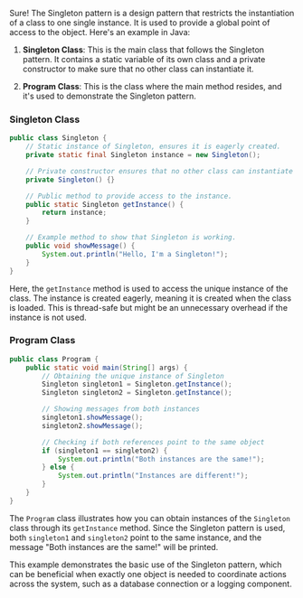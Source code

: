 Sure! The Singleton pattern is a design pattern that restricts the instantiation of a class to one single instance. It is used to provide a global point of access to the object. Here's an example in Java:

1. **Singleton Class**: This is the main class that follows the Singleton pattern. It contains a static variable of its own class and a private constructor to make sure that no other class can instantiate it.

2. **Program Class**: This is the class where the main method resides, and it's used to demonstrate the Singleton pattern.

### Singleton Class

```java
public class Singleton {
    // Static instance of Singleton, ensures it is eagerly created.
    private static final Singleton instance = new Singleton();

    // Private constructor ensures that no other class can instantiate this class.
    private Singleton() {}

    // Public method to provide access to the instance.
    public static Singleton getInstance() {
        return instance;
    }

    // Example method to show that Singleton is working.
    public void showMessage() {
        System.out.println("Hello, I'm a Singleton!");
    }
}
```

Here, the `getInstance` method is used to access the unique instance of the class. The instance is created eagerly, meaning it is created when the class is loaded. This is thread-safe but might be an unnecessary overhead if the instance is not used.

### Program Class

```java
public class Program {
    public static void main(String[] args) {
        // Obtaining the unique instance of Singleton
        Singleton singleton1 = Singleton.getInstance();
        Singleton singleton2 = Singleton.getInstance();

        // Showing messages from both instances
        singleton1.showMessage();
        singleton2.showMessage();

        // Checking if both references point to the same object
        if (singleton1 == singleton2) {
            System.out.println("Both instances are the same!");
        } else {
            System.out.println("Instances are different!");
        }
    }
}
```

The `Program` class illustrates how you can obtain instances of the `Singleton` class through its `getInstance` method. Since the Singleton pattern is used, both `singleton1` and `singleton2` point to the same instance, and the message "Both instances are the same!" will be printed.

This example demonstrates the basic use of the Singleton pattern, which can be beneficial when exactly one object is needed to coordinate actions across the system, such as a database connection or a logging component.
